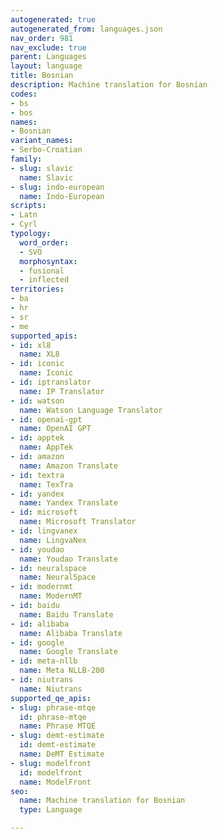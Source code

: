 ```yaml
---
autogenerated: true
autogenerated_from: languages.json
nav_order: 981
nav_exclude: true
parent: Languages
layout: language
title: Bosnian
description: Machine translation for Bosnian
codes:
- bs
- bos
names:
- Bosnian
variant_names:
- Serbo-Croatian
family:
- slug: slavic
  name: Slavic
- slug: indo-european
  name: Indo-European
scripts:
- Latn
- Cyrl
typology:
  word_order:
  - SVO
  morphosyntax:
  - fusional
  - inflected
territories:
- ba
- hr
- sr
- me
supported_apis:
- id: xl8
  name: XL8
- id: iconic
  name: Iconic
- id: iptranslator
  name: IP Translator
- id: watson
  name: Watson Language Translator
- id: openai-gpt
  name: OpenAI GPT
- id: apptek
  name: AppTek
- id: amazon
  name: Amazon Translate
- id: textra
  name: TexTra
- id: yandex
  name: Yandex Translate
- id: microsoft
  name: Microsoft Translator
- id: lingvanex
  name: LingvaNex
- id: youdao
  name: Youdao Translate
- id: neuralspace
  name: NeuralSpace
- id: modernmt
  name: ModernMT
- id: baidu
  name: Baidu Translate
- id: alibaba
  name: Alibaba Translate
- id: google
  name: Google Translate
- id: meta-nllb
  name: Meta NLLB-200
- id: niutrans
  name: Niutrans
supported_qe_apis:
- slug: phrase-mtqe
  id: phrase-mtqe
  name: Phrase MTQE
- slug: demt-estimate
  id: demt-estimate
  name: DeMT Estimate
- slug: modelfront
  id: modelfront
  name: ModelFront
seo:
  name: Machine translation for Bosnian
  type: Language

---
```


